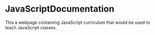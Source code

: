 # JavaScriptDocumentation
This a webpage containing JavaScript curriculum that would be used to teach JavaScript classes.
